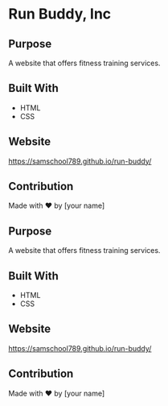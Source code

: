 # Run Buddy, Inc

## Purpose
A website that offers fitness training services.

## Built With
* HTML
* CSS

## Website
https://samschool789.github.io/run-buddy/

## Contribution
Made with ❤️ by [your name]

## Purpose
A website that offers fitness training services.

## Built With
* HTML
* CSS

## Website
https://samschool789.github.io/run-buddy/

## Contribution
Made with ❤️ by [your name]
